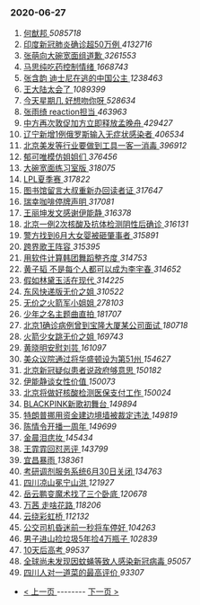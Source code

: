 ### 2020-06-27 
1. [ 何猷邦 ](https://s.weibo.com/weibo?q=%23%E4%BD%95%E7%8C%B7%E9%82%A6%23&Refer=top) *5085718*
1. [ 印度新冠肺炎确诊超50万例 ](https://s.weibo.com/weibo?q=%23%E5%8D%B0%E5%BA%A6%E6%96%B0%E5%86%A0%E8%82%BA%E7%82%8E%E7%A1%AE%E8%AF%8A%E8%B6%8550%E4%B8%87%E4%BE%8B%23&Refer=top) *4132716*
1. [ 张萌向大碗宽面组道歉 ](https://s.weibo.com/weibo?q=%23%E5%BC%A0%E8%90%8C%E5%90%91%E5%A4%A7%E7%A2%97%E5%AE%BD%E9%9D%A2%E7%BB%84%E9%81%93%E6%AD%89%23&Refer=top) *3261553*
1. [ 马思纯吃药控制情绪 ](https://s.weibo.com/weibo?q=%23%E9%A9%AC%E6%80%9D%E7%BA%AF%E5%90%83%E8%8D%AF%E6%8E%A7%E5%88%B6%E6%83%85%E7%BB%AA%23&Refer=top) *1668743*
1. [ 张含韵 迪士尼在逃的中国公主 ](https://s.weibo.com/weibo?q=%E5%BC%A0%E5%90%AB%E9%9F%B5%20%E8%BF%AA%E5%A3%AB%E5%B0%BC%E5%9C%A8%E9%80%83%E7%9A%84%E4%B8%AD%E5%9B%BD%E5%85%AC%E4%B8%BB&Refer=top) *1238463*
1. [ 王大陆太会了 ](https://s.weibo.com/weibo?q=%23%E7%8E%8B%E5%A4%A7%E9%99%86%E5%A4%AA%E4%BC%9A%E4%BA%86%23&Refer=top) *1089399*
1. [ 今天星期几 好想吻你呀 ](https://s.weibo.com/weibo?q=%E4%BB%8A%E5%A4%A9%E6%98%9F%E6%9C%9F%E5%87%A0%20%E5%A5%BD%E6%83%B3%E5%90%BB%E4%BD%A0%E5%91%80&Refer=top) *528634*
1. [ 张雨绮 reaction担当 ](https://s.weibo.com/weibo?q=%E5%BC%A0%E9%9B%A8%E7%BB%AE%20reaction%E6%8B%85%E5%BD%93&Refer=top) *463963*
1. [ 中方再次敦促加方立即释放孟晚舟 ](https://s.weibo.com/weibo?q=%23%E4%B8%AD%E6%96%B9%E5%86%8D%E6%AC%A1%E6%95%A6%E4%BF%83%E5%8A%A0%E6%96%B9%E7%AB%8B%E5%8D%B3%E9%87%8A%E6%94%BE%E5%AD%9F%E6%99%9A%E8%88%9F%23&Refer=top) *429427*
1. [ 辽宁新增1例俄罗斯输入无症状感染者 ](https://s.weibo.com/weibo?q=%23%E8%BE%BD%E5%AE%81%E6%96%B0%E5%A2%9E1%E4%BE%8B%E4%BF%84%E7%BD%97%E6%96%AF%E8%BE%93%E5%85%A5%E6%97%A0%E7%97%87%E7%8A%B6%E6%84%9F%E6%9F%93%E8%80%85%23&Refer=top) *406534*
1. [ 北京美发等行业要做到工具一客一消毒 ](https://s.weibo.com/weibo?q=%23%E5%8C%97%E4%BA%AC%E7%BE%8E%E5%8F%91%E7%AD%89%E8%A1%8C%E4%B8%9A%E8%A6%81%E5%81%9A%E5%88%B0%E5%B7%A5%E5%85%B7%E4%B8%80%E5%AE%A2%E4%B8%80%E6%B6%88%E6%AF%92%23&Refer=top) *396912*
1. [ 郁可唯模仿姐姐们 ](https://s.weibo.com/weibo?q=%23%E9%83%81%E5%8F%AF%E5%94%AF%E6%A8%A1%E4%BB%BF%E5%A7%90%E5%A7%90%E4%BB%AC%23&Refer=top) *376456*
1. [ 大碗宽面练习室版 ](https://s.weibo.com/weibo?q=%23%E5%A4%A7%E7%A2%97%E5%AE%BD%E9%9D%A2%E7%BB%83%E4%B9%A0%E5%AE%A4%E7%89%88%23&Refer=top) *318075*
1. [ LPL夏季赛 ](https://s.weibo.com/weibo?q=%23LPL%E5%A4%8F%E5%AD%A3%E8%B5%9B%23&Refer=top) *317822*
1. [ 图书馆留言大叔重新办回读者证 ](https://s.weibo.com/weibo?q=%23%E5%9B%BE%E4%B9%A6%E9%A6%86%E7%95%99%E8%A8%80%E5%A4%A7%E5%8F%94%E9%87%8D%E6%96%B0%E5%8A%9E%E5%9B%9E%E8%AF%BB%E8%80%85%E8%AF%81%23&Refer=top) *317647*
1. [ 瑞幸咖啡停牌声明 ](https://s.weibo.com/weibo?q=%23%E7%91%9E%E5%B9%B8%E5%92%96%E5%95%A1%E5%81%9C%E7%89%8C%E5%A3%B0%E6%98%8E%23&Refer=top) *317081*
1. [ 王丽坤发文感谢伊能静 ](https://s.weibo.com/weibo?q=%23%E7%8E%8B%E4%B8%BD%E5%9D%A4%E5%8F%91%E6%96%87%E6%84%9F%E8%B0%A2%E4%BC%8A%E8%83%BD%E9%9D%99%23&Refer=top) *316378*
1. [ 北京一例2次核酸及抗体检测阴性后确诊 ](https://s.weibo.com/weibo?q=%23%E5%8C%97%E4%BA%AC%E4%B8%80%E4%BE%8B2%E6%AC%A1%E6%A0%B8%E9%85%B8%E5%8F%8A%E6%8A%97%E4%BD%93%E6%A3%80%E6%B5%8B%E9%98%B4%E6%80%A7%E5%90%8E%E7%A1%AE%E8%AF%8A%23&Refer=top) *316131*
1. [ 警方找到6月大女婴被砸肇事者 ](https://s.weibo.com/weibo?q=%23%E8%AD%A6%E6%96%B9%E6%89%BE%E5%88%B06%E6%9C%88%E5%A4%A7%E5%A5%B3%E5%A9%B4%E8%A2%AB%E7%A0%B8%E8%82%87%E4%BA%8B%E8%80%85%23&Refer=top) *315891*
1. [ 跨界歌王阵容 ](https://s.weibo.com/weibo?q=%23%E8%B7%A8%E7%95%8C%E6%AD%8C%E7%8E%8B%E9%98%B5%E5%AE%B9%23&Refer=top) *315395*
1. [ 用软件计算韩团舞蹈整齐度 ](https://s.weibo.com/weibo?q=%23%E7%94%A8%E8%BD%AF%E4%BB%B6%E8%AE%A1%E7%AE%97%E9%9F%A9%E5%9B%A2%E8%88%9E%E8%B9%88%E6%95%B4%E9%BD%90%E5%BA%A6%23&Refer=top) *314753*
1. [ 黄子韬 不是每个人都可以成为李宇春 ](https://s.weibo.com/weibo?q=%E9%BB%84%E5%AD%90%E9%9F%AC%20%E4%B8%8D%E6%98%AF%E6%AF%8F%E4%B8%AA%E4%BA%BA%E9%83%BD%E5%8F%AF%E4%BB%A5%E6%88%90%E4%B8%BA%E6%9D%8E%E5%AE%87%E6%98%A5&Refer=top) *314652*
1. [ 假如林黛玉活在现代 ](https://s.weibo.com/weibo?q=%23%E5%81%87%E5%A6%82%E6%9E%97%E9%BB%9B%E7%8E%89%E6%B4%BB%E5%9C%A8%E7%8E%B0%E4%BB%A3%23&Refer=top) *314225*
1. [ 东风快递版无价之姐 ](https://s.weibo.com/weibo?q=%23%E4%B8%9C%E9%A3%8E%E5%BF%AB%E9%80%92%E7%89%88%E6%97%A0%E4%BB%B7%E4%B9%8B%E5%A7%90%23&Refer=top) *310522*
1. [ 无价之火箭军小姐姐 ](https://s.weibo.com/weibo?q=%23%E6%97%A0%E4%BB%B7%E4%B9%8B%E7%81%AB%E7%AE%AD%E5%86%9B%E5%B0%8F%E5%A7%90%E5%A7%90%23&Refer=top) *278103*
1. [ 少年之名主题曲直拍 ](https://s.weibo.com/weibo?q=%23%E5%B0%91%E5%B9%B4%E4%B9%8B%E5%90%8D%E4%B8%BB%E9%A2%98%E6%9B%B2%E7%9B%B4%E6%8B%8D%23&Refer=top) *181707*
1. [ 北京1确诊病例曾到宝隆大厦某公司面试 ](https://s.weibo.com/weibo?q=%23%E5%8C%97%E4%BA%AC1%E7%A1%AE%E8%AF%8A%E7%97%85%E4%BE%8B%E6%9B%BE%E5%88%B0%E5%AE%9D%E9%9A%86%E5%A4%A7%E5%8E%A6%E6%9F%90%E5%85%AC%E5%8F%B8%E9%9D%A2%E8%AF%95%23&Refer=top) *180718*
1. [ 火箭少女跳无价之姐 ](https://s.weibo.com/weibo?q=%23%E7%81%AB%E7%AE%AD%E5%B0%91%E5%A5%B3%E8%B7%B3%E6%97%A0%E4%BB%B7%E4%B9%8B%E5%A7%90%23&Refer=top) *169743*
1. [ 黄晓明安慰刘芸 ](https://s.weibo.com/weibo?q=%23%E9%BB%84%E6%99%93%E6%98%8E%E5%AE%89%E6%85%B0%E5%88%98%E8%8A%B8%23&Refer=top) *161097*
1. [ 美众议院通过将华盛顿设为第51州 ](https://s.weibo.com/weibo?q=%E7%BE%8E%E4%BC%97%E8%AE%AE%E9%99%A2%E9%80%9A%E8%BF%87%E5%B0%86%E5%8D%8E%E7%9B%9B%E9%A1%BF%E8%AE%BE%E4%B8%BA%E7%AC%AC51%E5%B7%9E&Refer=top) *154627*
1. [ 北京新冠疑似患者说政府够意思 ](https://s.weibo.com/weibo?q=%E5%8C%97%E4%BA%AC%E6%96%B0%E5%86%A0%E7%96%91%E4%BC%BC%E6%82%A3%E8%80%85%E8%AF%B4%E6%94%BF%E5%BA%9C%E5%A4%9F%E6%84%8F%E6%80%9D&Refer=top) *150182*
1. [ 伊能静谈女性价值 ](https://s.weibo.com/weibo?q=%23%E4%BC%8A%E8%83%BD%E9%9D%99%E8%B0%88%E5%A5%B3%E6%80%A7%E4%BB%B7%E5%80%BC%23&Refer=top) *150073*
1. [ 北京将做好核酸检测医保支付工作 ](https://s.weibo.com/weibo?q=%E5%8C%97%E4%BA%AC%E5%B0%86%E5%81%9A%E5%A5%BD%E6%A0%B8%E9%85%B8%E6%A3%80%E6%B5%8B%E5%8C%BB%E4%BF%9D%E6%94%AF%E4%BB%98%E5%B7%A5%E4%BD%9C&Refer=top) *150024*
1. [ BLACKPINK新歌初舞台 ](https://s.weibo.com/weibo?q=%23BLACKPINK%E6%96%B0%E6%AD%8C%E5%88%9D%E8%88%9E%E5%8F%B0%23&Refer=top) *149894*
1. [ 特朗普挪用资金建边境墙被裁定违法 ](https://s.weibo.com/weibo?q=%23%E7%89%B9%E6%9C%97%E6%99%AE%E6%8C%AA%E7%94%A8%E8%B5%84%E9%87%91%E5%BB%BA%E8%BE%B9%E5%A2%83%E5%A2%99%E8%A2%AB%E8%A3%81%E5%AE%9A%E8%BF%9D%E6%B3%95%23&Refer=top) *149819*
1. [ 陈情令开播一周年 ](https://s.weibo.com/weibo?q=%23%E9%99%88%E6%83%85%E4%BB%A4%E5%BC%80%E6%92%AD%E4%B8%80%E5%91%A8%E5%B9%B4%23&Refer=top) *149699*
1. [ 金晨泪痣妆 ](https://s.weibo.com/weibo?q=%23%E9%87%91%E6%99%A8%E6%B3%AA%E7%97%A3%E5%A6%86%23&Refer=top) *145434*
1. [ 王霏霏回怼恶评 ](https://s.weibo.com/weibo?q=%23%E7%8E%8B%E9%9C%8F%E9%9C%8F%E5%9B%9E%E6%80%BC%E6%81%B6%E8%AF%84%23&Refer=top) *143799*
1. [ 宜昌暴雨 ](https://s.weibo.com/weibo?q=%23%E5%AE%9C%E6%98%8C%E6%9A%B4%E9%9B%A8%23&Refer=top) *138361*
1. [ 考研调剂服务系统6月30日关闭 ](https://s.weibo.com/weibo?q=%E8%80%83%E7%A0%94%E8%B0%83%E5%89%82%E6%9C%8D%E5%8A%A1%E7%B3%BB%E7%BB%9F6%E6%9C%8830%E6%97%A5%E5%85%B3%E9%97%AD&Refer=top) *134763*
1. [ 四川凉山冕宁山洪 ](https://s.weibo.com/weibo?q=%E5%9B%9B%E5%B7%9D%E5%87%89%E5%B1%B1%E5%86%95%E5%AE%81%E5%B1%B1%E6%B4%AA&Refer=top) *121927*
1. [ 岳云鹏变魔术找了三个卧底 ](https://s.weibo.com/weibo?q=%23%E5%B2%B3%E4%BA%91%E9%B9%8F%E5%8F%98%E9%AD%94%E6%9C%AF%E6%89%BE%E4%BA%86%E4%B8%89%E4%B8%AA%E5%8D%A7%E5%BA%95%23&Refer=top) *120678*
1. [ 万茜 走啥花路 ](https://s.weibo.com/weibo?q=%E4%B8%87%E8%8C%9C%20%E8%B5%B0%E5%95%A5%E8%8A%B1%E8%B7%AF&Refer=top) *118206*
1. [ 云绕彩虹桥 ](https://s.weibo.com/weibo?q=%23%E4%BA%91%E7%BB%95%E5%BD%A9%E8%99%B9%E6%A1%A5%23&Refer=top) *112132*
1. [ 公交司机昏迷前一秒将车停好 ](https://s.weibo.com/weibo?q=%E5%85%AC%E4%BA%A4%E5%8F%B8%E6%9C%BA%E6%98%8F%E8%BF%B7%E5%89%8D%E4%B8%80%E7%A7%92%E5%B0%86%E8%BD%A6%E5%81%9C%E5%A5%BD&Refer=top) *104263*
1. [ 男子进山捡垃圾5年捡4万瓶子 ](https://s.weibo.com/weibo?q=%23%E7%94%B7%E5%AD%90%E8%BF%9B%E5%B1%B1%E6%8D%A1%E5%9E%83%E5%9C%BE5%E5%B9%B4%E6%8D%A14%E4%B8%87%E7%93%B6%E5%AD%90%23&Refer=top) *102839*
1. [ 10天后高考 ](https://s.weibo.com/weibo?q=%2310%E5%A4%A9%E5%90%8E%E9%AB%98%E8%80%83%23&Refer=top) *99537*
1. [ 全球尚未发现因蚊蝇等致人感染新冠病毒 ](https://s.weibo.com/weibo?q=%23%E5%85%A8%E7%90%83%E5%B0%9A%E6%9C%AA%E5%8F%91%E7%8E%B0%E5%9B%A0%E8%9A%8A%E8%9D%87%E7%AD%89%E8%87%B4%E4%BA%BA%E6%84%9F%E6%9F%93%E6%96%B0%E5%86%A0%E7%97%85%E6%AF%92%23&Refer=top) *95057*
1. [ 四川人对一道菜的最高评价 ](https://s.weibo.com/weibo?q=%23%E5%9B%9B%E5%B7%9D%E4%BA%BA%E5%AF%B9%E4%B8%80%E9%81%93%E8%8F%9C%E7%9A%84%E6%9C%80%E9%AB%98%E8%AF%84%E4%BB%B7%23&Refer=top) *93307* 

- [ < 上一页 ](https://github.com/able8/weibo-hot-record/blob/master/2020-06-26.md) -------- [ 下一页 > ](https://github.com/able8/weibo-hot-record/blob/master/2020-06-28.md)